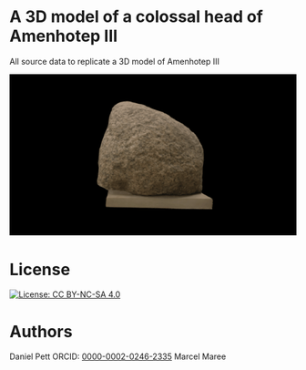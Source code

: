 # A 3D model of a colossal head of Amenhotep III

All source data to replicate a 3D model of Amenhotep III

![](amenhotep_iii.gif)
# License

[![License: CC BY-NC-SA 4.0](https://img.shields.io/badge/License-CC%20BY--NC--SA%204.0-lightgrey.svg)](http://creativecommons.org/licenses/by-sa/4.0/) 

# Authors

Daniel Pett ORCID: [0000-0002-0246-2335](http://orcid.org/0000-0002-0246-2335)
Marcel Maree
